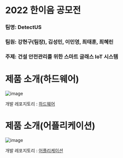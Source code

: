 # 2022 한이음 공모전

### 팀명: DetectUS
### 팀원: 강현구(팀장), 김성민, 이민영, 최태훈, 최혜린
### 주제: 건설 안전관리를 위한 스마트 글래스 IoT 시스템

# 제품 소개(하드웨어)

![image](https://user-images.githubusercontent.com/88364648/206391453-0aa540de-4866-42f8-b795-37ed27f5df4e.png)

개발 레포지토리 : <a target = "_blank" href = "https://github.com/SmartGlassAtConstructionSite/smartglass" >하드웨어</a> 

# 제품 소개(어플리케이션)

![image](https://user-images.githubusercontent.com/88364648/206391545-a7fe9ed6-a68a-44d4-bfbe-1c96a84a83a7.png)

개발 레포지토리 : <a target = "_blank" href = "https://github.com/SmartGlassAtConstructionSite/Front-End" >어플리케이션</a>
